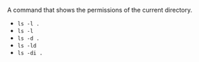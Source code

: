 A command that shows the permissions of the current directory.

* ``ls -l .``
* ``ls -l``
* ``ls -d .``
* ``ls -ld``
* ``ls -di .``
